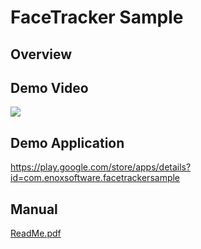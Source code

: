 FaceTracker Sample
====================

Overview
-----


Demo Video
-----
[![](http://img.youtube.com/vi/u5aDbn5nRbY/0.jpg)](https://www.youtube.com/watch?v=u5aDbn5nRbY)

Demo Application
-----
<https://play.google.com/store/apps/details?id=com.enoxsoftware.facetrackersample>

Manual
-----
[ReadMe.pdf](ReadMe.pdf)



